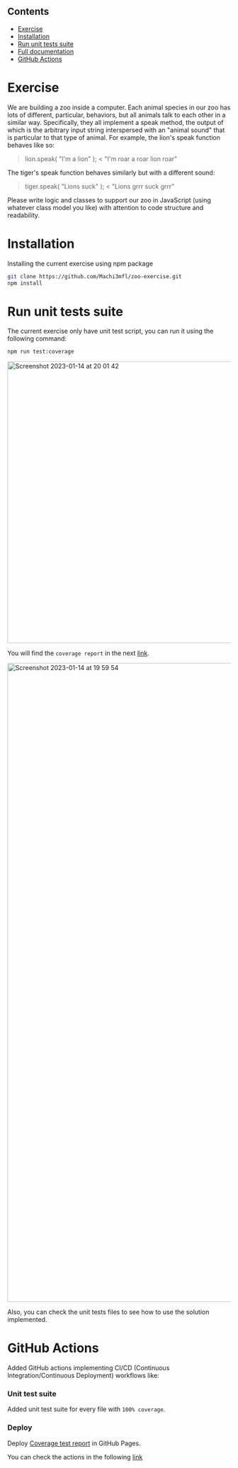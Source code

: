## Contents
- [Exercise](#introduction)
- [Installation](#installation)
- [Run unit tests suite](#unit-tests)
- [Full documentation](#full-documentation)
- [GitHub Actions](#github-actions)

# Exercise

We are building a zoo inside a computer. Each animal species in our zoo has lots
of different, particular, behaviors, but all animals talk to each other in a similar
way. Specifically, they all implement a speak method, the output of which is the
arbitrary input string interspersed with an "animal sound" that is particular to that
type of animal. For example, the lion's speak function behaves like so:

> lion.speak( "I'm a lion" );
< "I'm roar a roar lion roar"

The tiger's speak function behaves similarly but with a different sound:

> tiger.speak( "Lions suck" );
< "Lions grrr suck grrr"

Please write logic and classes to support our zoo in JavaScript (using whatever
class model you like) with attention to code structure and readability.

# Installation

Installing the current exercise using npm package

```bash
git clone https://github.com/Machi3mfl/zoo-exercise.git
npm install
```

# Run unit tests suite

The current exercise only have unit test script, you can run it using the following command:

```bash
npm run test:coverage
```

<img width="635" alt="Screenshot 2023-01-14 at 20 01 42" src="https://user-images.githubusercontent.com/6089438/212500824-e447e800-66c3-48ab-9b79-343a5d0c7099.png">


You will find the `coverage report` in the next [link](https://machi3mfl.github.io/zoo-exercise/index.html).

<img width="1440" alt="Screenshot 2023-01-14 at 19 59 54" src="https://user-images.githubusercontent.com/6089438/212500763-7becb3be-405f-4cff-aae9-e5bb0b2b1330.png">

Also, you can check the unit tests files to see how to use the solution implemented.

# GitHub Actions

Added GitHub actions implementing CI/CD (Continuous Integration/Continuous Deployment) workflows like:

### Unit test suite

Added unit test suite for every file with `100% coverage`.

### Deploy

Deploy [Coverage test report](https://machi3mfl.github.io/zoo-exercise/index.html) in GitHub Pages.

You can check the actions in the following [link](https://github.com/Machi3mfl/zoo-exercise/actions)

